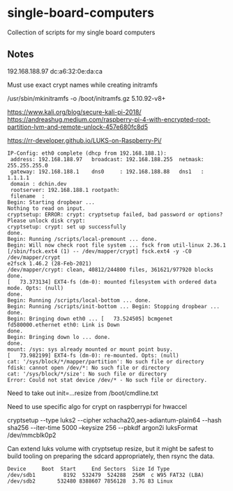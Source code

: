 # single-board-computers
Collection of scripts for my single board computers

## Notes

192.168.188.97 dc:a6:32:0e:da:ca

Must use exact crypt names while creating initramfs

/usr/sbin/mkinitramfs -o /boot/initramfs.gz 5.10.92-v8+

https://www.kali.org/blog/secure-kali-pi-2018/
https://andreashug.medium.com/raspberry-pi-4-with-encrypted-root-partition-lvm-and-remote-unlock-457e680fc8d5

https://rr-developer.github.io/LUKS-on-Raspberry-Pi/

```
IP-Config: eth0 complete (dhcp from 192.168.188.1):
 address: 192.168.188.97   broadcast: 192.168.188.255  netmask: 255.255.255.0
 gateway: 192.168.188.1    dns0     : 192.168.188.88   dns1   : 1.1.1.1
 domain : dchin.dev
 rootserver: 192.168.188.1 rootpath:
 filename  :
Begin: Starting dropbear ...
Nothing to read on input.
cryptsetup: ERROR: crypt: cryptsetup failed, bad password or options?
Please unlock disk crypt:
cryptsetup: crypt: set up successfully
done.
Begin: Running /scripts/local-premount ... done.
Begin: Will now check root file system ... fsck from util-linux 2.36.1
[/sbin/fsck.ext4 (1) -- /dev/mapper/crypt] fsck.ext4 -y -C0 /dev/mapper/crypt
e2fsck 1.46.2 (28-Feb-2021)
/dev/mapper/crypt: clean, 40812/244800 files, 361621/977920 blocks
done.
[   73.373134] EXT4-fs (dm-0): mounted filesystem with ordered data mode. Opts: (null)
done.
Begin: Running /scripts/local-bottom ... done.
Begin: Running /scripts/init-bottom ... Begin: Stopping dropbear ... done.
Begin: Bringing down eth0 ... [   73.524505] bcmgenet fd580000.ethernet eth0: Link is Down
done.
Begin: Bringing down lo ... done.
done.
mount: /sys: sys already mounted or mount point busy.
[   73.982199] EXT4-fs (dm-0): re-mounted. Opts: (null)
cat: '/sys/block/*/mapper/partition': No such file or directory
fdisk: cannot open /dev/*: No such file or directory
cat: '/sys/block/*/size': No such file or directory
Error: Could not stat device /dev/* - No such file or directory.
```

Need to take out init=...resize from /boot/cmdline.txt

Need to use specific algo for crypt on raspberrypi for hwaccel

cryptsetup --type luks2 --cipher xchacha20,aes-adiantum-plain64 --hash sha256 --iter-time 5000 –keysize 256 --pbkdf argon2i luksFormat /dev/mmcblk0p2

Can extend luks volume with cryptsetup resize, but it might be safest to build tooling on preparing the sdcard appropriately, then rsync the data.

```
Device     Boot  Start     End Sectors  Size Id Type
/dev/sdb1         8192  532479  524288  256M  c W95 FAT32 (LBA)
/dev/sdb2       532480 8388607 7856128  3.7G 83 Linux
```
